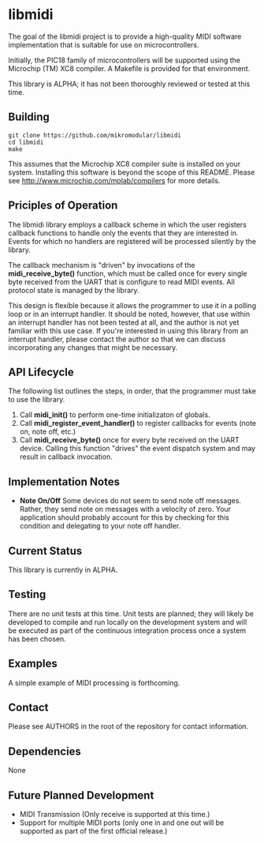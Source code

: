 # libmidi

The goal of the libmidi project is to provide a high-quality MIDI
software implementation that is suitable for use on microcontrollers.

Initially, the PIC18 family of microcontrollers will be supported
using the Microchip (TM) XC8 compiler. A Makefile is provided for
that environment.

This library is ALPHA; it has not been thoroughly reviewed or
tested at this time.

## Building

    git clone https://github.com/mikromodular/libmidi
    cd libmidi
    make

This assumes that the Microchip XC8 compiler suite is installed on
your system. Installing this software is beyond the scope of this
README. Please see http://www.microchip.com/mplab/compilers for
more details.

## Priciples of Operation

The libmidi library employs a callback scheme in which the user
registers callback functions to handle only the events that they
are interested in. Events for which no handlers are registered will
be processed silently by the library.

The callback mechanism is "driven" by invocations of the
**midi_receive_byte()** function, which must be called once for
every single byte received from the UART that is configure to
read MIDI events.  All protocol state is managed by the library.

This design is flexible because it allows the programmer to use
it in a polling loop or in an interrupt handler. It should be
noted, however, that use within an interrupt handler has not been
tested at all, and the author is not yet familiar with this use
case. If you're interested in using this library from an
interrupt handler, please contact the author so that we can 
discuss incorporating any changes that might be necessary.

## API Lifecycle

The following list outlines the steps, in order, that the programmer
must take to use the library.

1. Call **midi_init()** to perform one-time initializaton of globals.
2. Call **midi_register_event_handler()** to register callbacks for
   events (note on, note off, etc.)
3. Call **midi_receive_byte()** once for every byte received on the
   UART device. Calling this function "drives" the event dispatch
   system and may result in callback invocation.

## Implementation Notes

* **Note On/Off** Some devices do not seem to send note off messages. Rather,
they send note on messages with a velocity of zero. Your application should
probably account for this by checking for this condition and delegating to
your note off handler.

## Current Status

This library is currently in ALPHA.

## Testing

There are no unit tests at this time. Unit tests are planned; they will
likely be developed to compile and run locally on the development
system and will be executed as part of the continuous integration
process once a system has been chosen.

## Examples

A simple example of MIDI processing is forthcoming.

## Contact
Please see AUTHORS in the root of the repository for contact information.

## Dependencies

None

## Future Planned Development

* MIDI Transmission (Only receive is supported at this time.)
* Support for multiple MIDI ports (only one in and one out will be
  supported as part of the first official release.)
